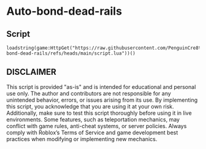 # Auto-bond-dead-rails
## Script
    loadstring(game:HttpGet("https://raw.githubusercontent.com/PenguinCre8te/Auto-bond-dead-rails/refs/heads/main/script.lua"))()  
## DISCLAIMER
This script is provided "as-is" and is intended for educational and personal use only. The author and contributors are not responsible for any unintended behavior, errors, or issues arising from its use. By implementing this script, you acknowledge that you are using it at your own risk.
Additionally, make sure to test this script thoroughly before using it in live environments. Some features, such as teleportation mechanics, may conflict with game rules, anti-cheat systems, or server policies. Always comply with Roblox’s Terms of Service and game development best practices when modifying or implementing new mechanics.
